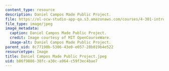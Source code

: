 ```yaml
---
content_type: resource
description: Daniel Campos Made Public Project.
file: https://ol-ocw-studio-app-qa.s3.amazonaws.com/courses/4-301-introduction-to-the-visual-arts-spring-2007/b86f988638fca30ca964c59f3ec4bae7_DanielCamposMadePublicProject.jpeg
file_type: image/jpeg
image_metadata:
  caption: Daniel Campos Made Public Project.
  credit: Image courtesy of MIT OpenCourseWare.
  image-alt: Daniel Campos Made Public Project.
parent_uid: 8c77198b-5306-43e0-e057-28b019b4e522
resourcetype: Image
title: Daniel Campos Made Public Project.jpeg
uid: b86f9886-38fc-a30c-a964-c59f3ec4bae7
---
```

